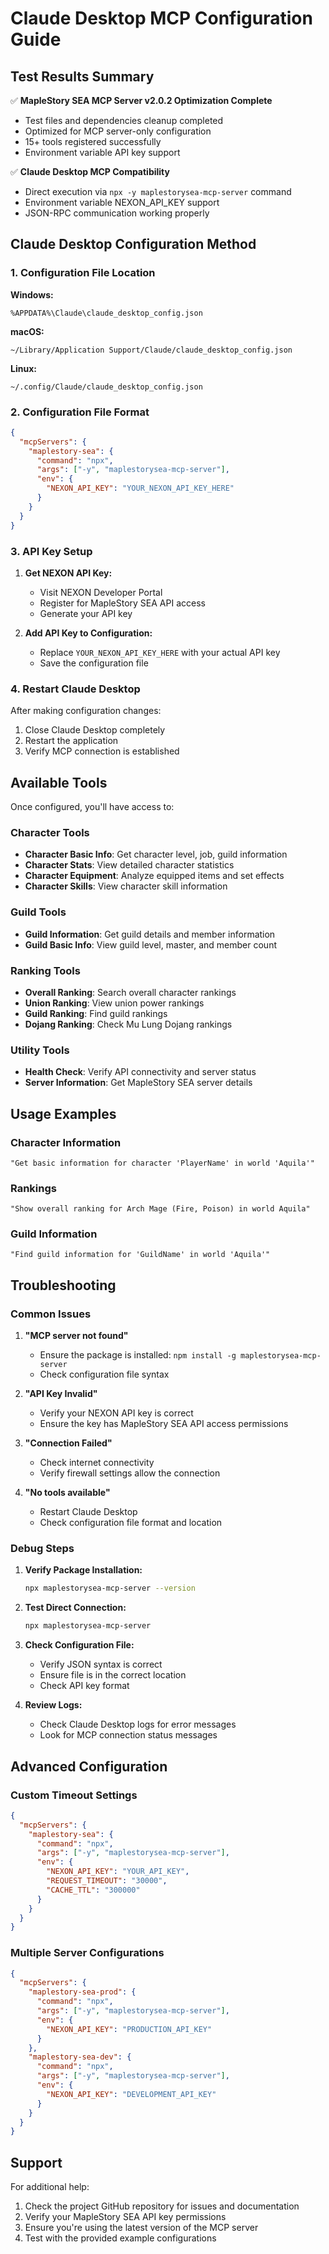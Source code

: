 # Claude Desktop MCP Configuration Guide

## Test Results Summary

✅ **MapleStory SEA MCP Server v2.0.2 Optimization Complete**
- Test files and dependencies cleanup completed
- Optimized for MCP server-only configuration
- 15+ tools registered successfully
- Environment variable API key support

✅ **Claude Desktop MCP Compatibility**
- Direct execution via `npx -y maplestorysea-mcp-server` command
- Environment variable NEXON_API_KEY support
- JSON-RPC communication working properly

## Claude Desktop Configuration Method

### 1. Configuration File Location

**Windows:**
```
%APPDATA%\Claude\claude_desktop_config.json
```

**macOS:**
```
~/Library/Application Support/Claude/claude_desktop_config.json
```

**Linux:**
```
~/.config/Claude/claude_desktop_config.json
```

### 2. Configuration File Format

```json
{
  "mcpServers": {
    "maplestory-sea": {
      "command": "npx",
      "args": ["-y", "maplestorysea-mcp-server"],
      "env": {
        "NEXON_API_KEY": "YOUR_NEXON_API_KEY_HERE"
      }
    }
  }
}
```

### 3. API Key Setup

1. **Get NEXON API Key:**
   - Visit NEXON Developer Portal
   - Register for MapleStory SEA API access
   - Generate your API key

2. **Add API Key to Configuration:**
   - Replace `YOUR_NEXON_API_KEY_HERE` with your actual API key
   - Save the configuration file

### 4. Restart Claude Desktop

After making configuration changes:
1. Close Claude Desktop completely
2. Restart the application
3. Verify MCP connection is established

## Available Tools

Once configured, you'll have access to:

### Character Tools
- **Character Basic Info**: Get character level, job, guild information
- **Character Stats**: View detailed character statistics
- **Character Equipment**: Analyze equipped items and set effects
- **Character Skills**: View character skill information

### Guild Tools
- **Guild Information**: Get guild details and member information
- **Guild Basic Info**: View guild level, master, and member count

### Ranking Tools
- **Overall Ranking**: Search overall character rankings
- **Union Ranking**: View union power rankings
- **Guild Ranking**: Find guild rankings
- **Dojang Ranking**: Check Mu Lung Dojang rankings

### Utility Tools
- **Health Check**: Verify API connectivity and server status
- **Server Information**: Get MapleStory SEA server details

## Usage Examples

### Character Information
```
"Get basic information for character 'PlayerName' in world 'Aquila'"
```

### Rankings
```
"Show overall ranking for Arch Mage (Fire, Poison) in world Aquila"
```

### Guild Information
```
"Find guild information for 'GuildName' in world 'Aquila'"
```

## Troubleshooting

### Common Issues

1. **"MCP server not found"**
   - Ensure the package is installed: `npm install -g maplestorysea-mcp-server`
   - Check configuration file syntax

2. **"API Key Invalid"**
   - Verify your NEXON API key is correct
   - Ensure the key has MapleStory SEA API access permissions

3. **"Connection Failed"**
   - Check internet connectivity
   - Verify firewall settings allow the connection

4. **"No tools available"**
   - Restart Claude Desktop
   - Check configuration file format and location

### Debug Steps

1. **Verify Package Installation:**
   ```bash
   npx maplestorysea-mcp-server --version
   ```

2. **Test Direct Connection:**
   ```bash
   npx maplestorysea-mcp-server
   ```

3. **Check Configuration File:**
   - Verify JSON syntax is correct
   - Ensure file is in the correct location
   - Check API key format

4. **Review Logs:**
   - Check Claude Desktop logs for error messages
   - Look for MCP connection status messages

## Advanced Configuration

### Custom Timeout Settings
```json
{
  "mcpServers": {
    "maplestory-sea": {
      "command": "npx",
      "args": ["-y", "maplestorysea-mcp-server"],
      "env": {
        "NEXON_API_KEY": "YOUR_API_KEY",
        "REQUEST_TIMEOUT": "30000",
        "CACHE_TTL": "300000"
      }
    }
  }
}
```

### Multiple Server Configurations
```json
{
  "mcpServers": {
    "maplestory-sea-prod": {
      "command": "npx",
      "args": ["-y", "maplestorysea-mcp-server"],
      "env": {
        "NEXON_API_KEY": "PRODUCTION_API_KEY"
      }
    },
    "maplestory-sea-dev": {
      "command": "npx",
      "args": ["-y", "maplestorysea-mcp-server"],
      "env": {
        "NEXON_API_KEY": "DEVELOPMENT_API_KEY"
      }
    }
  }
}
```

## Support

For additional help:
1. Check the project GitHub repository for issues and documentation
2. Verify your MapleStory SEA API key permissions
3. Ensure you're using the latest version of the MCP server
4. Test with the provided example configurations